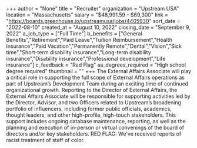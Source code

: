 +++
author = "None"
title = "Recruiter"
organization = "Upstream USA"
location = "Massachusetts"
salary = "$48,991.59 - $69,300"
link = "https://boards.greenhouse.io/upstreamusa/jobs/4405930"
sort_date = "2022-08-10"
created_at = "August 10, 2022"
closing_date = "September 9, 2022"
a_job_type = ["Full Time"]
b_benefits = ["General Benefits","Retirement","Paid Leave","Tuition Reimbursement","Health Insurance","Paid Vacation","Permanently Remote","Dental","Vision","Sick time","Short-term disability insurance","Long-term disability insurance","Disability insurance","Professional development","Life insurance"]
c_feedback = "Red Flag"
aa_degrees_required = "High school degree required"
thumbnail = ""
+++
The External Affairs Associate will play a critical role in supporting the full scope of External Affairs operations as part of Upstream’s Development Team during an exciting time of continued organizational growth. Reporting to the Director of External Affairs, the External Affairs Associate will be responsible for supporting activities led by the Director, Advisor, and two Officers related to Upstream’s broadening portfolio of influencers, including former public officials, academics, thought leaders, and other high-profile, high-touch stakeholders. This support includes ongoing database maintenance, reporting, as well as the planning and execution of in-person or virtual convenings of the board of directors and/or key stakeholders. RED FLAG: We've received reports of racist treatment of staff of color.